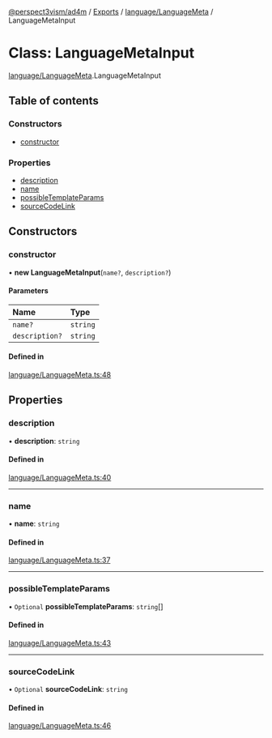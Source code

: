 [@perspect3vism/ad4m](../README.md) / [Exports](../modules.md) / [language/LanguageMeta](../modules/language_LanguageMeta.md) / LanguageMetaInput

# Class: LanguageMetaInput

[language/LanguageMeta](../modules/language_LanguageMeta.md).LanguageMetaInput

## Table of contents

### Constructors

- [constructor](language_LanguageMeta.LanguageMetaInput.md#constructor)

### Properties

- [description](language_LanguageMeta.LanguageMetaInput.md#description)
- [name](language_LanguageMeta.LanguageMetaInput.md#name)
- [possibleTemplateParams](language_LanguageMeta.LanguageMetaInput.md#possibletemplateparams)
- [sourceCodeLink](language_LanguageMeta.LanguageMetaInput.md#sourcecodelink)

## Constructors

### constructor

• **new LanguageMetaInput**(`name?`, `description?`)

#### Parameters

| Name | Type |
| :------ | :------ |
| `name?` | `string` |
| `description?` | `string` |

#### Defined in

[language/LanguageMeta.ts:48](https://github.com/perspect3vism/ad4m/blob/b065749/src/language/LanguageMeta.ts#L48)

## Properties

### description

• **description**: `string`

#### Defined in

[language/LanguageMeta.ts:40](https://github.com/perspect3vism/ad4m/blob/b065749/src/language/LanguageMeta.ts#L40)

___

### name

• **name**: `string`

#### Defined in

[language/LanguageMeta.ts:37](https://github.com/perspect3vism/ad4m/blob/b065749/src/language/LanguageMeta.ts#L37)

___

### possibleTemplateParams

• `Optional` **possibleTemplateParams**: `string`[]

#### Defined in

[language/LanguageMeta.ts:43](https://github.com/perspect3vism/ad4m/blob/b065749/src/language/LanguageMeta.ts#L43)

___

### sourceCodeLink

• `Optional` **sourceCodeLink**: `string`

#### Defined in

[language/LanguageMeta.ts:46](https://github.com/perspect3vism/ad4m/blob/b065749/src/language/LanguageMeta.ts#L46)
